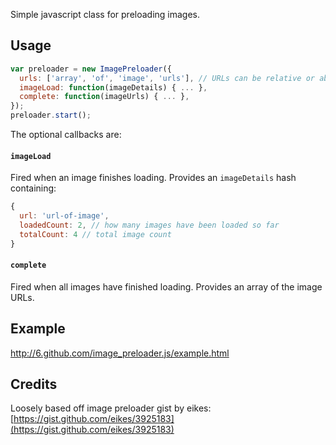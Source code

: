Simple javascript class for preloading images.

## Usage

```javascript
var preloader = new ImagePreloader({
  urls: ['array', 'of', 'image', 'urls'], // URLs can be relative or absolute
  imageLoad: function(imageDetails) { ... },
  complete: function(imageUrls) { ... }, 
});
preloader.start();
```

The optional callbacks are:

#### `imageLoad`

Fired when an image finishes loading. Provides an `imageDetails` hash containing:

```javascript
{
  url: 'url-of-image',
  loadedCount: 2, // how many images have been loaded so far
  totalCount: 4 // total image count
}
```

#### `complete`

Fired when all images have finished loading. Provides an array of the image URLs.

## Example

http://6.github.com/image_preloader.js/example.html

## Credits

Loosely based off image preloader gist by eikes: [https://gist.github.com/eikes/3925183](https://gist.github.com/eikes/3925183)
